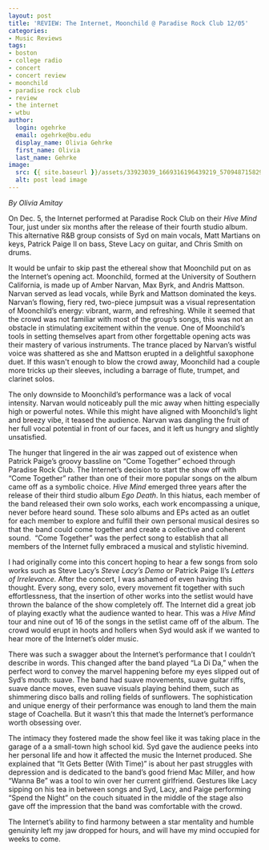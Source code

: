 ```yaml
---
layout: post
title: 'REVIEW: The Internet, Moonchild @ Paradise Rock Club 12/05'
categories:
- Music Reviews
tags:
- boston
- college radio
- concert
- concert review
- moonchild
- paradise rock club
- review
- the internet
- wtbu
author:
  login: ogehrke
  email: ogehrke@bu.edu
  display_name: Olivia Gehrke
  first_name: Olivia
  last_name: Gehrke
image:
  src: {{ site.baseurl }}/assets/33923039_1669316196439219_570948715829788672_n.jpg
  alt: post lead image
---
```


_By Olivia Amitay_

On Dec. 5, the Internet performed at Paradise Rock Club on their _Hive Mind_ Tour, just under six months after the release of their fourth studio album. This alternative R&B group consists of Syd on main vocals, Matt Martians on keys, Patrick Paige II on bass, Steve Lacy on guitar, and Chris Smith on drums.

It would be unfair to skip past the ethereal show that Moonchild put on as the Internet’s opening act. Moonchild, formed at the University of Southern California, is made up of Amber Narvan, Max Byrk, and Andris Mattson. Narvan served as lead vocals, while Byrk and Mattson dominated the keys. Narvan’s flowing, fiery red, two-piece jumpsuit was a visual representation of Moonchild’s energy: vibrant, warm, and refreshing. While it seemed that the crowd was not familiar with most of the group’s songs, this was not an obstacle in stimulating excitement within the venue. One of Moonchild’s tools in setting themselves apart from other forgettable opening acts was their mastery of various instruments. The trance placed by Narvan’s wistful voice was shattered as she and Mattson erupted in a delightful saxophone duet. If this wasn't enough to blow the crowd away, Moonchild had a couple more tricks up their sleeves, including a barrage of flute, trumpet, and clarinet solos.  

The only downside to Moonchild’s performance was a lack of vocal intensity. Narvan would noticeably pull the mic away when hitting especially high or powerful notes. While this might have aligned with Moonchild’s light and breezy vibe, it teased the audience. Narvan was dangling the fruit of her full vocal potential in front of our faces, and it left us hungry and slightly unsatisfied.  

The hunger that lingered in the air was zapped out of existence when Patrick Paige’s groovy bassline on “Come Together” echoed through Paradise Rock Club. The Internet’s decision to start the show off with “Come Together” rather than one of their more popular songs on the album came off as a symbolic choice. _Hive Mind_ emerged three years after the release of their third studio album _Ego Death_. In this hiatus, each member of the band released their own solo works, each work encompassing a unique, never before heard sound. These solo albums and EPs acted as an outlet for each member to explore and fulfill their own personal musical desires so that the band could come together and create a collective and coherent sound.  “Come Together” was the perfect song to establish that all members of the Internet fully embraced a musical and stylistic hivemind.

I had originally come into this concert hoping to hear a few songs from solo works such as Steve Lacy’s _Steve Lacy’s Demo_ or Patrick Paige II’s _Letters of Irrelevance._ After the concert, I was ashamed of even having this thought. Every song, every solo, every movement fit together with such effortlessness, that the insertion of other works into the setlist would have thrown the balance of the show completely off. The Internet did a great job of playing exactly what the audience wanted to hear. This was a _Hive Mind_ tour and nine out of 16 of the songs in the setlist came off of the album. The crowd would erupt in hoots and hollers when Syd would ask if we wanted to hear more of the Internet’s older music.  

There was such a swagger about the Internet’s performance that I couldn’t describe in words. This changed after the band played “La Di Da,” when the perfect word to convey the marvel happening before my eyes slipped out of Syd’s mouth: suave. The band had suave movements, suave guitar riffs, suave dance moves, even suave visuals playing behind them, such as shimmering disco balls and rolling fields of sunflowers. The sophistication and unique energy of their performance was enough to land them the main stage of Coachella. But it wasn’t this that made the Internet’s performance worth obsessing over.  

The intimacy they fostered made the show feel like it was taking place in the garage of a a small-town high school kid. Syd gave the audience peeks into her personal life and how it affected the music the Internet produced. She explained that “It Gets Better (With Time)” is about her past struggles with depression and is dedicated to the band’s good friend Mac Miller, and how “Wanna Be” was a tool to win over her current girlfriend. Gestures like Lacy sipping on his tea in between songs and Syd, Lacy, and Paige performing “Spend the Night” on the couch situated in the middle of the stage also gave off the impression that the band was comfortable with the crowd.  

The Internet’s ability to find harmony between a star mentality and humble genuinity left my jaw dropped for hours, and will have my mind occupied for weeks to come.
